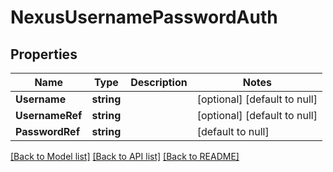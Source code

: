 # NexusUsernamePasswordAuth

## Properties
Name | Type | Description | Notes
------------ | ------------- | ------------- | -------------
**Username** | **string** |  | [optional] [default to null]
**UsernameRef** | **string** |  | [optional] [default to null]
**PasswordRef** | **string** |  | [default to null]

[[Back to Model list]](../README.md#documentation-for-models) [[Back to API list]](../README.md#documentation-for-api-endpoints) [[Back to README]](../README.md)

